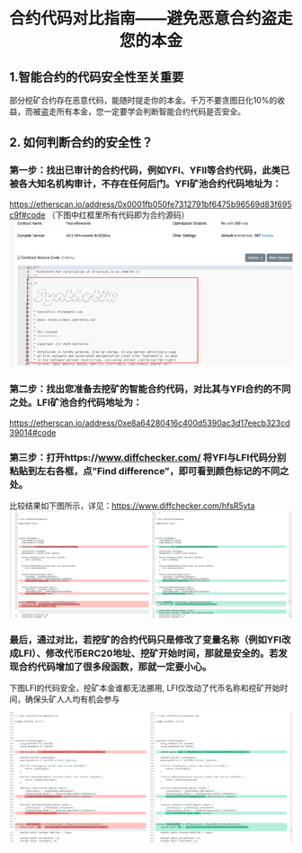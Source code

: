 

#                   <center>                  合约代码对比指南——避免恶意合约盗走您的本金



## 1.智能合约的代码安全性至关重要

部分挖矿合约存在恶意代码，能随时提走你的本金。千万不要贪图日化10%的收益，而被盗走所有本金，您一定要学会判断智能合约代码是否安全。



## 2. 如何判断合约的安全性？
### 第一步：找出已审计的合约代码，例如YFI、YFII等合约代码，此类已被各大知名机构审计，不存在任何后门。YFI矿池合约代码地址为：
https://etherscan.io/address/0x0001fb050fe7312791bf6475b96569d83f695c9f#code
 （下图中红框里所有代码即为合约源码）
![](_v_images/20200908184855362_2647.png)


### 第二步：找出您准备去挖矿的智能合约代码，对比其与YFI合约的不同之处。LFI矿池合约代码地址为： 
https://etherscan.io/address/0xe8a64280416c400d5390ac3d17eecb323cd39014#code 

     
### 第三步：打开https://www.diffchecker.com/ 将YFI与LFI代码分别粘贴到左右各框，点”Find difference”，即可看到颜色标记的不同之处。
比较结果如下图所示，详见：https://www.diffchecker.com/hfsR5yta
 ![](_v_images/3.png)

### 最后，通过对比，若挖矿的合约代码只是修改了变量名称（例如YFI改成LFI）、修改代币ERC20地址、挖矿开始时间，那就是安全的。若发现合约代码增加了很多段函数，那就一定要小心。
下图LFI的代码安全，挖矿本金谁都无法挪用, LFI仅改动了代币名称和挖矿开始时间，确保头矿人人均有机会参与

![](_v_images/20200908184933890_26939.png)
